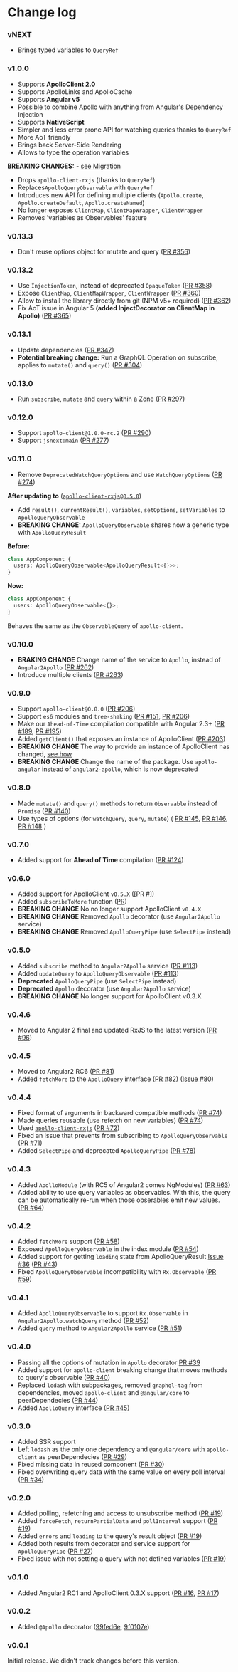 # Change log

### vNEXT

* Brings typed variables to `QueryRef`

### v1.0.0

* Supports **ApolloClient 2.0**
* Supports ApolloLinks and ApolloCache
* Supports **Angular v5**
* Possible to combine Apollo with anything from Angular's Dependency Injection
* Supports **NativeScript**
* Simpler and less error prone API for watching queries thanks to `QueryRef`
* More AoT friendly
* Brings back Server-Side Rendering
* Allows to type the operation variables

**BREAKING CHANGES:** - [see Migration](../../Migration.md)

* Drops `apollo-client-rxjs` (thanks to `QueryRef`)
* Replaces`ApolloQueryObservable` with `QueryRef`
* Introduces new API for defining multiple clients (`Apollo.create`,
  `Apollo.createDefault`, `Apollo.createNamed`)
* No longer exposes `ClientMap`, `ClientMapWrapper`, `ClientWrapper`
* Removes 'variables as Observables' feature

### v0.13.3

* Don't reuse options object for mutate and query
  ([PR #356](https://github.com/apollographql/apollo-angular/pull/356))

### v0.13.2

* Use `InjectionToken`, instead of deprecated `OpaqueToken`
  ([PR #358](https://github.com/apollographql/apollo-angular/pull/358))
* Expose `ClientMap`, `ClientMapWrapper`, `ClientWrapper`
  ([PR #360](https://github.com/apollographql/apollo-angular/pull/360))
* Allow to install the library directly from git (NPM v5+ required)
  ([PR #362](https://github.com/apollographql/apollo-angular/pull/362))
* Fix AoT issue in Angular 5 **(added InjectDecorator on ClientMap in Apollo)**
  ([PR #365](https://github.com/apollographql/apollo-angular/pull/365))

### v0.13.1

* Update dependencies
  ([PR #347](https://github.com/apollographql/apollo-angular/pull/304))
* **Potential breaking change:** Run a GraphQL Operation on subscribe, applies
  to `mutate()` and `query()`
  ([PR #304](https://github.com/apollographql/apollo-angular/pull/304))

### v0.13.0

* Run `subscribe`, `mutate` and `query` within a Zone
  ([PR #297](https://github.com/apollographql/apollo-angular/pull/297))

### v0.12.0

* Support `apollo-client@1.0.0-rc.2`
  ([PR #290](https://github.com/apollographql/apollo-angular/pull/290))
* Support `jsnext:main`
  ([PR #277](https://github.com/apollographql/apollo-angular/pull/277))

### v0.11.0

* Remove `DeprecatedWatchQueryOptions` and use `WatchQueryOptions`
  ([PR #274](https://github.com/apollographql/apollo-angular/pull/274))

**After updating to**
([`apollo-client-rxjs@0.5.0`](https://github.com/kamilkisiela/apollo-client-rxjs/blob/master/CHANGELOG.md#v050))

* Add `result()`, `currentResult()`, `variables`, `setOptions`, `setVariables`
  to `ApolloQueryObservable`
* **BREAKING CHANGE:** `ApolloQueryObservable` shares now a generic type with
  `ApolloQueryResult`

**Before:**

```ts
class AppComponent {
  users: ApolloQueryObservable<ApolloQueryResult<{}>>;
}
```

**Now:**

```ts
class AppComponent {
  users: ApolloQueryObservable<{}>;
}
```

Behaves the same as the `ObservableQuery` of `apollo-client`.

### v0.10.0

* **BRAKING CHANGE** Change name of the service to `Apollo`, instead of
  `Angular2Apollo`
  ([PR #262](https://github.com/apollographql/apollo-angular/pull/262))
* Introduce multiple clients
  ([PR #263](https://github.com/apollographql/apollo-angular/pull/263))

### v0.9.0

* Support `apollo-client@0.8.0`
  ([PR #206](https://github.com/apollographql/apollo-angular/pull/206))
* Support `es6` modules and `tree-shaking`
  ([PR #151](https://github.com/apollographql/apollo-angular/pull/151),
  [PR #206](https://github.com/apollographql/apollo-angular/pull/206))
* Make our `Ahead-of-Time` compilation compatible with Angular 2.3+
  ([PR #189](https://github.com/apollographql/apollo-angular/pull/189),
  [PR #195](https://github.com/apollographql/apollo-angular/pull/195))
* Added `getClient()` that exposes an instance of ApolloClient
  ([PR #203](https://github.com/apollographql/apollo-angular/pull/203))
* **BREAKING CHANGE** The way to provide an instance of ApolloClient has
  changed, [see how](https://github.com/apollographql/angular2-docs/pull/23)
* **BREAKING CHANGE** Change the name of the package. Use `apollo-angular`
  instead of `angular2-apollo`, which is now deprecated

### v0.8.0

* Made `mutate()` and `query()` methods to return `Observable` instead of
  `Promise`
  ([PR #140](https://github.com/apollographql/apollo-angular/pull/140))
* Use types of options (for `watchQuery`, `query`, `mutate`) (
  [PR #145](https://github.com/apollographql/apollo-angular/pull/145),
  [PR #146](https://github.com/apollographql/apollo-angular/pull/146),
  [PR #148](https://github.com/apollographql/apollo-angular/pull/148) )

### v0.7.0

* Added support for **Ahead of Time** compilation
  ([PR #124](https://github.com/apollographql/apollo-angular/pull/124))

### v0.6.0

* Added support for ApolloClient `v0.5.X` ([PR #])
* Added `subscribeToMore` function
  ([PR](https://github.com/kamilkisiela/apollo-client-rxjs/pull/5))
* **BREAKING CHANGE** No no longer support ApolloClient `v0.4.X`
* **BREAKING CHANGE** Removed `Apollo` decorator (use `Angular2Apollo` service)
* **BREAKING CHANGE** Removed `ApolloQueryPipe` (use `SelectPipe` instead)

### v0.5.0

* Added `subscribe` method to `Angular2Apollo` service
  ([PR #113](https://github.com/apollographql/apollo-angular/pull/113))
* Added `updateQuery` to `ApolloQueryObservable`
  ([PR #113](https://github.com/apollographql/apollo-angular/pull/113))
* **Deprecated** `ApolloQueryPipe` (use `SelectPipe` instead)
* **Deprecated** `Apollo` decorator (use `Angular2Apollo` service)
* **BREAKING CHANGE** No longer support for ApolloClient v0.3.X

### v0.4.6

* Moved to Angular 2 final and updated RxJS to the latest version
  ([PR #96](https://github.com/apollographql/apollo-angular/pull/96))

### v0.4.5

* Moved to Angular2 RC6
  ([PR #81](https://github.com/apollographql/apollo-angular/pull/81))
* Added `fetchMore` to the `ApolloQuery` interface
  ([PR #82](https://github.com/apollographql/apollo-angular/pull/82))
  ([Issue #80](https://github.com/apollographql/apollo-angular/issues/80))

### v0.4.4

* Fixed format of arguments in backward compatible methods
  ([PR #74](https://github.com/apollographql/apollo-angular/pull/74))
* Made queries reusable (use refetch on new variables)
  ([PR #74](https://github.com/apollographql/apollo-angular/pull/74))
* Used
  [`apollo-client-rxjs`](https://github.com/kamilkisiela/apollo-client-rxjs)
  ([PR #72](https://github.com/apollographql/apollo-angular/pull/72))
* Fixed an issue that prevents from subscribing to `ApolloQueryObservable`
  ([PR #71](https://github.com/apollographql/apollo-angular/pull/71))
* Added `SelectPipe` and deprecated `ApolloQueryPipe`
  ([PR #78](https://github.com/apollographql/apollo-angular/pull/78))

### v0.4.3

* Added `ApolloModule` (with RC5 of Angular2 comes NgModules)
  ([PR #63](https://github.com/apollographql/apollo-angular/pull/63))
* Added ability to use query variables as observables. With this, the query can
  be automatically re-run when those obserables emit new values.
  ([PR #64](https://github.com/apollographql/apollo-angular/pull/64))

### v0.4.2

* Added `fetchMore` support
  ([PR #58](https://github.com/apollographql/apollo-angular/pull/58))
* Exposed `ApolloQueryObservable` in the index module
  ([PR #54](https://github.com/apollographql/apollo-angular/pull/54))
* Added support for getting `loading` state from ApolloQueryResult
  [Issue #36](https://github.com/apollographql/apollo-angular/issues/36)
  ([PR #43](https://github.com/apollographql/apollo-angular/pull/43))
* Fixed `ApolloQueryObservable` incompatibility with `Rx.Observable`
  ([PR #59](https://github.com/apollographql/apollo-angular/pull/59))

### v0.4.1

* Added `ApolloQueryObservable` to support `Rx.Observable` in
  `Angular2Apollo.watchQuery` method
  ([PR #52](https://github.com/apollographql/apollo-angular/pull/52))
* Added `query` method to `Angular2Apollo` service
  ([PR #51](https://github.com/apollographql/apollo-angular/pull/51))

### v0.4.0

* Passing all the options of mutation in `Apollo` decorator
  [PR #39](https://github.com/apollographql/apollo-angular/pull/39)
* Added support for `apollo-client` breaking change that moves methods to
  query's observable
  ([PR #40](https://github.com/apollographql/apollo-angular/pull/40))
* Replaced `lodash` with subpackages, removed `graphql-tag` from dependencies,
  moved `apollo-client` and `@angular/core` to peerDependecies
  ([PR #44](https://github.com/apollographql/apollo-angular/pull/44))
* Added `ApolloQuery` interface
  ([PR #45](https://github.com/apollographql/apollo-angular/pull/45))

### v0.3.0

* Added SSR support
* Left `lodash` as the only one dependency and `@angular/core` with
  `apollo-client` as peerDependecies
  ([PR #29](https://github.com/apollographql/apollo-angular/pull/29))
* Fixed missing data in reused component
  ([PR #30](https://github.com/apollographql/apollo-angular/pull/30))
* Fixed overwriting query data with the same value on every poll interval
  ([PR #34](https://github.com/apollographql/apollo-angular/pull/34))

### v0.2.0

* Added polling, refetching and access to unsubscribe method
  ([PR #19](https://github.com/apollographql/apollo-angular/pull/19))
* Added `forceFetch`, `returnPartialData` and `pollInterval` support
  ([PR #19](https://github.com/apollographql/apollo-angular/pull/19))
* Added `errors` and `loading` to the query's result object
  ([PR #19](https://github.com/apollographql/apollo-angular/pull/19))
* Added both results from decorator and service support for `ApolloQueryPipe`
  ([PR #27](https://github.com/apollographql/apollo-angular/pull/27))
* Fixed issue with not setting a query with not defined variables
  ([PR #19](https://github.com/apollographql/apollo-angular/pull/19))

### v0.1.0

* Added Angular2 RC1 and ApolloClient 0.3.X support
  ([PR #16](https://github.com/apollographql/apollo-angular/pull/16),
  [PR #17](https://github.com/apollographql/apollo-angular/pull/17))

### v0.0.2

* Added `@Apollo` decorator
  ([99fed6e](https://github.com/apollographql/apollo-angular/commit/99fed6e),
  [9f0107e](https://github.com/apollographql/apollo-angular/commit/9f0107e))

### v0.0.1

Initial release. We didn't track changes before this version.
